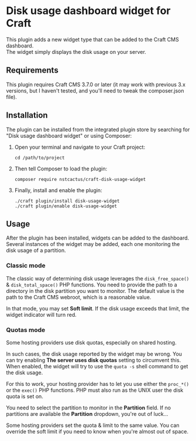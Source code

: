 # Disk usage dashboard widget for Craft

This plugin adds a new widget type that can be added to the Craft CMS dashboard.
<br>
The widget simply displays the disk usage on your server.


## Requirements

This plugin requires Craft CMS 3.7.0 or later (it may work with previous 3.x
versions, but I haven't tested, and you'll need to tweak the composer.json file).


## Installation

The plugin can be installed from the integrated plugin store by searching for
"Disk usage dashboard widget" or using Composer:

1. Open your terminal and navigate to your Craft project:

       cd /path/to/project

2. Then tell Composer to load the plugin:

       composer require nstcactus/craft-disk-usage-widget

3. Finally, install and enable the plugin:

       ./craft plugin/install disk-usage-widget
       ./craft plugin/enable disk-usage-widget


## Usage

After the plugin has been installed, widgets can be added to the dashboard.
<br>
Several instances of the widget may be added, each one monitoring the disk usage
of a partition.

### Classic mode

The classic way of determining disk usage leverages the `disk_free_space()`
& `disk_total_space()` PHP functions. You need to provide the path to a 
directory in the disk partition you want to monitor. The default value is the
path to the Craft CMS webroot, which is a reasonable value.

In that mode, you may set  **Soft limit**. If the disk usage exceeds that limit,
the widget indicator will turn red.

### Quotas mode

Some hosting providers use disk quotas, especially on shared hosting.

In such cases, the disk usage reported by the widget may be wrong. You can try 
enabling **The server uses disk quotas** setting to circumvent this. When 
enabled, the widget will try to use the `quota -s` shell command to get the disk
usage.

For this to work, your hosting provider has to let you use either the 
`proc_*()` or the `exec()` PHP functions. PHP must also run as the UNIX user the
disk quota is set on.

You need to select the partition to monitor in the **Partition** field. If no
partitions are available the **Partition** dropdown, you're out of luck…

Some hosting providers set the quota & limit to the same value. You can override the soft limit if you need to know when you're almost out of space.
